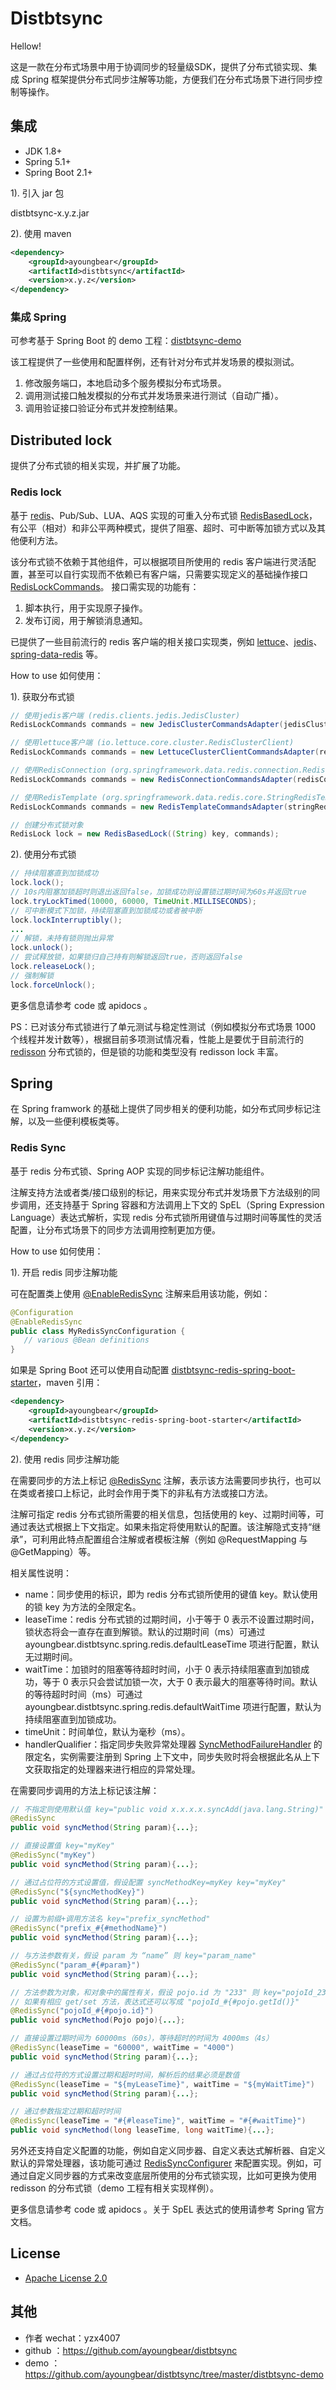 # Distbtsync
Hellow! 

这是一款在分布式场景中用于协调同步的轻量级SDK，提供了分布式锁实现、集成 Spring 框架提供分布式同步注解等功能，方便我们在分布式场景下进行同步控制等操作。

## 集成
- JDK 1.8+
- Spring 5.1+
- Spring Boot 2.1+

1). 引入 jar 包

distbtsync-x.y.z.jar

2). 使用 maven
```xml
<dependency>
    <groupId>ayoungbear</groupId>
    <artifactId>distbtsync</artifactId>
    <version>x.y.z</version>
</dependency>
```
### 集成 Spring
可参考基于 Spring Boot 的 demo 工程：[distbtsync-demo](https://github.com/ayoungbear/distbtsync/tree/master/distbtsync-demo)

该工程提供了一些使用和配置样例，还有针对分布式并发场景的模拟测试。
1. 修改服务端口，本地启动多个服务模拟分布式场景。
2. 调用测试接口触发模拟的分布式并发场景来进行测试（自动广播）。
3. 调用验证接口验证分布式并发控制结果。

## Distributed lock
提供了分布式锁的相关实现，并扩展了功能。

### Redis lock
基于 [redis](https://github.com/redis/redis)、Pub/Sub、LUA、AQS 实现的可重入分布式锁 [RedisBasedLock](https://github.com/ayoungbear/distbtsync/blob/master/src/main/java/com/ayoungbear/distbtsync/redis/lock/RedisBasedLock.java)，有公平（相对）和非公平两种模式，提供了阻塞、超时、可中断等加锁方式以及其他便利方法。

该分布式锁不依赖于其他组件，可以根据项目所使用的 redis 客户端进行灵活配置，甚至可以自行实现而不依赖已有客户端，只需要实现定义的基础操作接口 [RedisLockCommands](https://github.com/ayoungbear/distbtsync/blob/master/src/main/java/com/ayoungbear/distbtsync/redis/lock/RedisLockCommands.java)。
接口需实现的功能有：
1. 脚本执行，用于实现原子操作。
2. 发布订阅，用于解锁消息通知。

已提供了一些目前流行的 redis 客户端的相关接口实现类，例如 [lettuce](https://github.com/lettuce-io/lettuce-core)、[jedis](https://github.com/redis/jedis)、[spring-data-redis](https://github.com/spring-projects/spring-data-redis) 等。

How to use 如何使用：

1). 获取分布式锁
```java
// 使用jedis客户端 (redis.clients.jedis.JedisCluster)
RedisLockCommands commands = new JedisClusterCommandsAdapter(jedisCluster); 

// 使用lettuce客户端 (io.lettuce.core.cluster.RedisClusterClient)
RedisLockCommands commands = new LettuceClusterClientCommandsAdapter(redisClusterClient); 

// 使用RedisConnection (org.springframework.data.redis.connection.RedisConnectionFactory)
RedisLockCommands commands = new RedisConnectionCommandsAdapter(redisConnectionFactory); 

// 使用RedisTemplate (org.springframework.data.redis.core.StringRedisTemplate)
RedisLockCommands commands = new RedisTemplateCommandsAdapter(stringRedisTemplate); 

// 创建分布式锁对象
RedisLock lock = new RedisBasedLock((String) key, commands); 
```
2). 使用分布式锁
```java
// 持续阻塞直到加锁成功
lock.lock(); 
// 10s内阻塞加锁超时则退出返回false，加锁成功则设置锁过期时间为60s并返回true
lock.tryLockTimed(10000, 60000, TimeUnit.MILLISECONDS); 
// 可中断模式下加锁，持续阻塞直到加锁成功或者被中断
lock.lockInterruptibly(); 
...
// 解锁，未持有锁则抛出异常
lock.unlock(); 
// 尝试释放锁，如果锁归自己持有则解锁返回true，否则返回false
lock.releaseLock(); 
// 强制解锁
lock.forceUnlock(); 
```
更多信息请参考 code 或 apidocs 。

PS：已对该分布式锁进行了单元测试与稳定性测试（例如模拟分布式场景 1000 个线程并发计数等），根据目前多项测试情况看，性能上是要优于目前流行的 [redisson](https://github.com/redisson/redisson) 分布式锁的，但是锁的功能和类型没有 redisson lock 丰富。

## Spring
在 Spring framwork 的基础上提供了同步相关的便利功能，如分布式同步标记注解，以及一些便利模板类等。

### Redis Sync

基于 redis 分布式锁、Spring AOP 实现的同步标记注解功能组件。

注解支持方法或者类/接口级别的标记，用来实现分布式并发场景下方法级别的同步调用，还支持基于 Spring 容器和方法调用上下文的 SpEL（Spring Expression Language）表达式解析，实现 redis 分布式锁所用键值与过期时间等属性的灵活配置，让分布式场景下的同步方法调用控制更加方便。

How to use 如何使用：

1). 开启 redis 同步注解功能

可在配置类上使用 [@EnableRedisSync](https://github.com/ayoungbear/distbtsync/blob/master/src/main/java/com/ayoungbear/distbtsync/spring/redis/EnableRedisSync.java) 注解来启用该功能，例如：
```java
@Configuration
@EnableRedisSync
public class MyRedisSyncConfiguration {
   // various @Bean definitions
}
```
如果是 Spring Boot 还可以使用自动配置 [distbtsync-redis-spring-boot-starter](https://github.com/ayoungbear/distbtsync/tree/master/distbtsync-redis-spring-boot-starter)，maven 引用：
```xml
<dependency>
    <groupId>ayoungbear</groupId>
    <artifactId>distbtsync-redis-spring-boot-starter</artifactId>
    <version>x.y.z</version>
</dependency>
```

2). 使用 redis 同步注解功能

在需要同步的方法上标记 [@RedisSync](https://github.com/ayoungbear/distbtsync/blob/master/src/main/java/com/ayoungbear/distbtsync/spring/redis/RedisSync.java) 注解，表示该方法需要同步执行，也可以在类或者接口上标记，此时会作用于类下的非私有方法或接口方法。

注解可指定 redis 分布式锁所需要的相关信息，包括使用的 key、过期时间等，可通过表达式根据上下文指定。如果未指定将使用默认的配置。该注解隐式支持“继承”，可利用此特点配置组合注解或者模板注解（例如 @RequestMapping 与 @GetMapping）等。

相关属性说明：
- name：同步使用的标识，即为 redis 分布式锁所使用的键值 key。默认使用的锁 key 为方法的全限定名。
- leaseTime：redis 分布式锁的过期时间，小于等于 0 表示不设置过期时间，锁状态将会一直存在直到解锁。默认的过期时间（ms）可通过 ayoungbear.distbtsync.spring.redis.defaultLeaseTime 项进行配置，默认无过期时间。
- waitTime：加锁时的阻塞等待超时时间，小于 0 表示持续阻塞直到加锁成功，等于 0 表示只会尝试加锁一次，大于 0 表示最大的阻塞等待时间。默认的等待超时时间（ms）可通过 ayoungbear.distbtsync.spring.redis.defaultWaitTime 项进行配置，默认为持续阻塞直到加锁成功。
- timeUnit：时间单位，默认为毫秒（ms）。
- handlerQualifier：指定同步失败异常处理器 [SyncMethodFailureHandler](https://github.com/ayoungbear/distbtsync/blob/master/src/main/java/com/ayoungbear/distbtsync/spring/SyncMethodFailureHandler.java)  的限定名，实例需要注册到 Spring 上下文中，同步失败时将会根据此名从上下文获取指定的处理器来进行相应的异常处理。

在需要同步调用的方法上标记该注解：
```java
// 不指定则使用默认值 key="public void x.x.x.x.syncAdd(java.lang.String)"
@RedisSync
public void syncMethod(String param){...};

// 直接设置值 key="myKey"
@RedisSync("myKey")
public void syncMethod(String param){...};

// 通过占位符的方式设置值，假设配置 syncMethodKey=myKey key="myKey"
@RedisSync("${syncMethodKey}")
public void syncMethod(String param){...};

// 设置为前缀+调用方法名 key="prefix_syncMethod"
@RedisSync("prefix_#{#methodName}")
public void syncMethod(String param){...};

// 与方法参数有关，假设 param 为 “name” 则 key="param_name"
@RedisSync("param_#{#param}")
public void syncMethod(String param){...};

// 方法参数为对象，和对象中的属性有关，假设 pojo.id 为 "233" 则 key="pojoId_233"
// 如果有相应 get/set 方法，表达式还可以写成 "pojoId_#{#pojo.getId()}"
@RedisSync("pojoId_#{#pojo.id}")
public void syncMethod(Pojo pojo){...};

// 直接设置过期时间为 60000ms（60s），等待超时的时间为 4000ms（4s）
@RedisSync(leaseTime = "60000", waitTime = "4000")
public void syncMethod(String param){...};

// 通过占位符的方式设置过期和超时时间，解析后的结果必须是数值
@RedisSync(leaseTime = "${myLeaseTime}", waitTime = "${myWaitTime}")
public void syncMethod(String param){...};

// 通过参数指定过期和超时时间
@RedisSync(leaseTime = "#{#leaseTime}", waitTime = "#{#waitTime}")
public void syncMethod(long leaseTime, long waitTime){...};
```
另外还支持自定义配置的功能，例如自定义同步器、自定义表达式解析器、自定义默认的异常处理器，该功能可通过 [RedisSyncConfigurer](https://github.com/ayoungbear/distbtsync/blob/master/src/main/java/com/ayoungbear/distbtsync/spring/redis/RedisSyncConfigurer.java) 来配置实现。例如，可通过自定义同步器的方式来改变底层所使用的分布式锁实现，比如可更换为使用 redisson 的分布式锁（demo 工程有相关实现样例）。

更多信息请参考 code 或 apidocs 。关于 SpEL 表达式的使用请参考 Spring 官方文档。

## License

- [Apache License 2.0](https://www.apache.org/licenses/LICENSE-2.0)

## 其他

- 作者 wechat：yzx4007
- github ：https://github.com/ayoungbear/distbtsync
- demo ：https://github.com/ayoungbear/distbtsync/tree/master/distbtsync-demo


